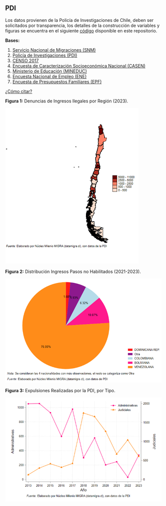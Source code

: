 ## PDI

Los datos provienen de la Policía de Investigaciones de Chile, deben ser solicitados por transparencia, los detalles de la construcción de variables y figuras se encuentra en el siguiente [código](https://github.com/NucleoMIGRA/Plataforma_privado/tree/main/bases/PDI) disponible en este repositorio.

**Bases:**
1. [Servicio Nacional de Migraciones (SNM)](./SNM.MD)
2. [Policía de Investigaciones (PDI)](./PDI.MD)
3. [CENSO 2017](./CENSO.MD)
4. [Encuesta de Caracterización Socioeconómica Nacional (CASEN)](./CASEN.MD)
5. [Ministerio de Educación (MINEDUC)](./MINEDUC.MD)
6. [Encuesta Nacional de Empleo (ENE)](./ENE.MD)
7. [Encuesta de Presupuestos Familiares (EPF)](./EPF.md)

[¿Cómo citar?](./citation.MD)


**Figura 1:** Denuncias de Ingresos Ilegales por Región (2023).

![fig_1](https://github.com/NucleoMIGRA/migra/blob/main/bases/PDI/figuras/figura_1.png?raw=true)

**Figura 2:** Distribución Ingresos Pasos no Habilitados (2021-2023).

![fig_2](https://github.com/NucleoMIGRA/migra/blob/main/bases/PDI/figuras/figura_2.png?raw=true)

**Figura 3:** Expulsiones Realizadas por la PDI, por Tipo.

![fig_3](https://github.com/NucleoMIGRA/migra/blob/main/bases/PDI/figuras/figura_3.png?raw=true)

